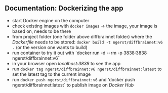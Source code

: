 ## Documentation: Dockerizing the app

- start Docker engine on the computer
- check existing images with `docker images` -> the image, your image is based on, needs to be there
- from project folder (one folder above diffbrainnet folder) where the *Dockerfile* needs to be stored: `docker build -t ngerst/diffbrainnet:v6 .` (or the version one wants to build)
- run container to try it out with `docker run -d --rm -p 3838:3838 ngerst/diffbrainnet:v6``
- in your browser open *localhost:3838* to see the app
- run `docker tag ngerst/diffbrainnet:v6 ngerst/diffbrainnet:latest` to set the latest tag to the current image
- run `docker push ngerst/diffbrainnet:v6` and 'docker push ngerst/diffbrainnet:latest` to publish image on *Docker Hub*